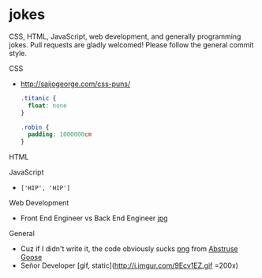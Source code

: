 # jokes

CSS, HTML, JavaScript, web development, and generally programming jokes.
Pull requests are gladly welcomed! Please follow the general commit style.

CSS
* http://saijogeorge.com/css-puns/

  ```css
  .titanic {
    float: none
  }

  .robin {
    padding: 1000000cm
  }
  ```

HTML

JavaScript
* `['HIP', 'HIP']`

Web Development
* Front End Engineer vs Back End Engineer [jpg](http://i.imgur.com/J7qr0sk.jpg)

General
* Cuz if I didn't write it, the code obviously sucks [png](http://abstrusegoose.com/strips/you_down_wit_OPC-yeah_you_know_me.png) from [Abstruse Goose](http://abstrusegoose.com/432)
* Señor Developer [gif, static](http://i.imgur.com/9Ecv1EZ.gif =200x)

